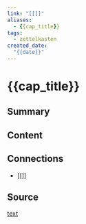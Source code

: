 ```yaml
---
link: "[[]]"
aliases: 
  - {{cap_title}}
tags:
  - zettelkasten
created_date:
  "{{date}}"
---
```

# {{cap_title}}
## Summary

## Content

## Connections
- [[]]
## Source
[text](url) 
